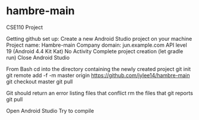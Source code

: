 # hambre-main
CSE110 Project

Getting github set up: 
Create a new Android Studio project on your machine
Project name: Hambre-main
Company domain: jun.example.com 
API level 19 (Android 4.4 Kit Kat) 
No Activity 
Complete project creation (let gradle run) 
Close Android Studio

From Bash
cd into the directory containing the newly created project
git init
git remote add -f -m master origin https://github.com/jylee14/hambre-main
git checkout master
git pull

Git should return an error listing files that conflict
rm the files that git reports 
git pull

Open Android Studio 
Try to compile 
